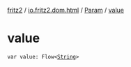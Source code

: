 [fritz2](../../index.md) / [io.fritz2.dom.html](../index.md) / [Param](index.md) / [value](./value.md)

# value

`var value: Flow<`[`String`](https://kotlinlang.org/api/latest/jvm/stdlib/kotlin/-string/index.html)`>`